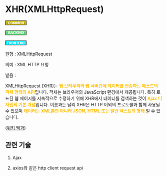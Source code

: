 <d-title>

# XHR(XMLHttpRequest)

</d-title>

<d-label>

<d-inner>

![Common](../2TAT1C/Label_Common.png)

</d-inner>

<d-inner>

![Backend](../2TAT1C/Label_Backend.png)

</d-inner>

<d-inner>

![Frontend](../2TAT1C/Label_Frontend.png)

</d-inner>

</d-label>

<d-origin>

원형 : XMLHttpRequest

</d-origin>

<d-mean>

의미  : XML HTTP 요청

</d-mean>

<d-pronunciation>

발음 : 

</d-pronunciation>

<d-content>

XMLHttpRequest (XHR)는 <span style="color:#FFBF00; font-weight:bold;">웹 브라우저와 웹 서버간에 데이터를 전송하는 메소드의 객체 형태의 API</span>입니다. 객체는 브라우저의 JavaScript 환경에서 제공됩니다. 특히 로드된 웹 페이지를 지속적으로 수정하기 위해 XHR에서 데이터를 검색하는 것이 <span style="color:#FFBF00; font-weight:bold;">Ajax 디자인의 기본 개념</span>입니다. 이름과는 달리 XHR은 HTTP 이외의 프로토콜과 함께 사용될 수 있으며 <span style="color:#FFBF00; font-weight:bold;">데이터는 XML뿐만 아니라 JSON, HTML 또는 일반 텍스트의 형태</span> 일 수 있습니다.

([위키 백과](https://en.wikipedia.org/wiki/XMLHttpRequest))

</d-content>

<d-relation>

## 관련 기술

<d-inner>

1. Ajax

</d-inner>

<d-inner>

2. axios와 같은 http client request api 

</d-inner>

</d-relation>
